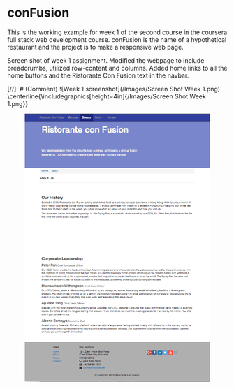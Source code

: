# conFusion
This is the working example for week 1 of the second course in the coursera full
stack web development course.
conFusion is the name of a hypothetical restaurant and the project is to make a
responsive web page.

Screen shot of week 1 assignment. Modified the webpage to include breadcrumbs,
utilized row-content and columns. Added home links to all the home buttons and
the Ristorante Con Fusion text in the navbar.

[//]: # (Comment) ![Week 1 screenshot](/Images/Screen Shot Week 1.png)
\centerline{\includegraphics[height=4in]{/Images/Screen Shot Week 1.png}}
<figure><img src="/Images/Screen Shot Week 1.png" alt="image"></figure>

